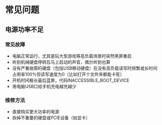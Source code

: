 # 常见问题

## 电源功率不足

### 常见故障

- 电脑正常运行，尤其是玩大型游戏等高负载场景时突然黑屏重启
- 听到机械硬盘停转后马上启动的声音，偶尔听到也算
- 没有严重故障的硬盘（包括USB移动硬盘）在没有高负载读写时频繁或长时间占用率100%但读写速度为0（比如打开个文件夹都能卡死）
- 开机时间极长最后蓝屏，代码INACCESSIBLE_BOOT_DEVICE
- 用电脑USB口给手机充电越充越少

### 维修方法

- 直接购买更大功率的电源
- 拆掉不重要的硬盘或PCIE设备（如显卡）
